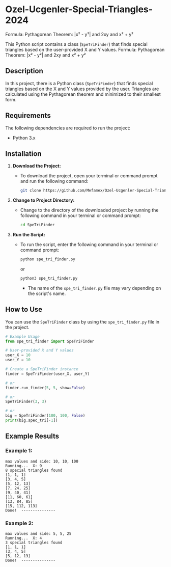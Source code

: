 # Ozel-Ucgenler-Special-Triangles-2024
Formula: Pythagorean Theorem: |x² - y²| and 2xy and x² + y²

This Python script contains a class (`SpeTriFinder`) that finds special triangles based on the user-provided X and Y values.
Formula: Pythagorean Theorem: |x² - y²| and 2xy and x² + y²

## Description

In this project, there is a Python class (`SpeTriFinder`) that finds special triangles based on the X and Y values provided by the user. Triangles are calculated using the Pythagorean theorem and minimized to their smallest form.

## Requirements

The following dependencies are required to run the project:

- Python 3.x

## Installation

1. **Download the Project:**
   - To download the project, open your terminal or command prompt and run the following command:
     ```bash
     git clone https://github.com/Mefamex/Ozel-Ucgenler-Special-Triangles-2024.git
     ```

2. **Change to Project Directory:**
   - Change to the directory of the downloaded project by running the following command in your terminal or command prompt:
     ```bash
     cd SpeTriFinder
     ```

3. **Run the Script:**
   - To run the script, enter the following command in your terminal or command prompt:
     ```bash
     python spe_tri_finder.py
     ```
     or
     ```bash
     python3 spe_tri_finder.py
     ```
     - The name of the `spe_tri_finder.py` file may vary depending on the script's name.

## How to Use

You can use the `SpeTriFinder` class by using the `spe_tri_finder.py` file in the project.

```python
# Example Usage
from spe_tri_finder import SpeTriFinder

# User-provided X and Y values
user_X = 10
user_Y = 10

# Create a SpeTriFinder instance
finder = SpeTriFinder(user_X, user_Y)

# or
finder.run_finder(5, 5, show=False)

# or 
SpeTriFinder(3, 3)

# or
big = SpeTriFinder(100, 100, False)
print(big.spec_tri[-1])
```

## Example Results

### Example 1:
```plaintext
max values and side: 10, 10, 100
Running...  X: 9  
8 special triangles found
[1, 1, 1]
[3, 4, 5]
[5, 12, 13]
[7, 24, 25]
[9, 40, 41]
[11, 60, 61]
[13, 84, 85]
[15, 112, 113]
Done!  ---------------
```

### Example 2:
```plaintext
max values and side: 5, 5, 25
Running...  X: 4  
3 special triangles found
[1, 1, 1]
[3, 4, 5]
[5, 12, 13]
Done!  ---------------
```
